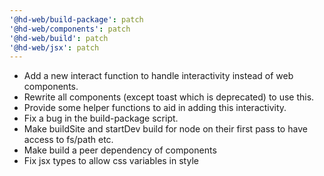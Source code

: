 ```yaml
---
'@hd-web/build-package': patch
'@hd-web/components': patch
'@hd-web/build': patch
'@hd-web/jsx': patch
---
```


- Add a new interact function to handle interactivity instead of web components.
- Rewrite all components (except toast which is deprecated) to use this.
- Provide some helper functions to aid in adding this interactivity.
- Fix a bug in the build-package script.
- Make buildSite and startDev build for node on their first pass to have access to fs/path etc.
- Make build a peer dependency of components
- Fix jsx types to allow css variables in style

